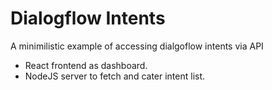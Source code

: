 # Dialogflow Intents

A minimilistic example of accessing dialgoflow intents via API
- React frontend as dashboard.
- NodeJS server to fetch and cater intent list.
